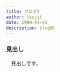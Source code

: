 ```yaml
---
title: ブログ4
author: tsujit
date: 1999-01-01
description: blog例
---
```

<a id='見出し'></a>
### 見出し
　見出しです。